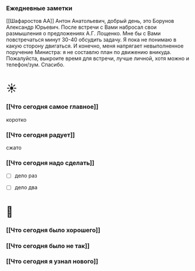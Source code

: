 ### Ежедневные заметки
[[Шафаростов АА]]
Антон Анатольевич, добрый день, это Борунов Александр Юрьевич.
После встречи с Вами набросал свои размышления о предложениях А.Г. Лощенко. Мне бы с Вами повстречаться минут 30-40 обсудить задачу. Я пока не понимаю в какую сторону двигаться. И конечно, меня напрягает невыполненное поручение Министра: я не составлю план по движению вникуда. Пожалуйста, выкроите время для встречи, лучше личной, хотя можно и телефон/зум.
Спасибо.

# ☀️
### [[Что сегодня самое главное]]
коротко

### [[Что сегодня радует]]
сжато

### [[Что сегодня надо сделать]]
- [ ] дело раз
- [ ] дело два



# 🌙 
### [[Что сегодня было хорошего]]


### [[Что сегодня было не так]]


### [[Что сегодня я узнал нового]]
